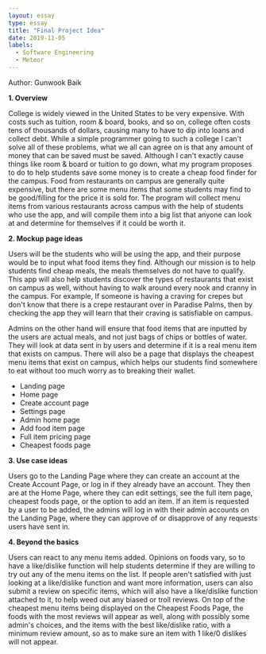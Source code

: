 ```yaml
---
layout: essay
type: essay
title: "Final Project Idea"
date: 2019-11-05
labels:
  - Software Engineering
  - Meteor
---
```

Author: Gunwook Baik


**1. Overview**

  College is widely viewed in the United States to be very expensive. With costs such as tuition, room & board, books, and so on, 
  college often costs tens of thousands of dollars, causing many to have to dip into loans and collect debt. While a simple programmer
  going to such a college I can't solve all of these problems, what we all can agree on is that any amount of money that can be saved 
  must be saved. Although I can't exactly cause things like room & board or tuition to go down, what my program proposes to do to help 
  students save some money is to create a cheap food finder for the campus. Food from restaurants on campus are generally quite 
  expensive, but there are some menu items that some students may find to be good/filling for the price it is sold for. The program 
  will collect menu items from various restaurants across campus with the help of students who use the app, and will compile them into 
  a big list that anyone can look at and determine for themselves if it could be worth it. 

**2. Mockup page ideas**

  Users will be the students who will be using the app, and their purpose would be to input what food items they find. Although our
  mission is to help students find cheap meals, the meals themselves do not have to qualify. This app will also help students discover
  the types of restaurants that exist on campus as well, without having to walk around every nook and cranny in the campus. For example,
  If someone is having a craving for crepes but don't know that there is a crepe restaurant over in Paradise Palms, then by checking 
  the app they will learn that their craving is satisfiable on campus. 
  
  Admins on the other hand will ensure that food items that are inputted by the users are actual meals, and not just bags of chips
  or bottles of water. They will look at data sent in by users and determine if it is a real menu item that exists on campus. There
  will also be a page that displays the cheapest menu items that exist on campus, which helps our students find somewhere to eat without
  too much worry as to breaking their wallet.
  
- Landing page
- Home page
- Create account page
- Settings page
- Admin home page
- Add food item page
- Full item pricing page
- Cheapest foods page


**3. Use case ideas**

Users go to the Landing Page where they can create an account at the Create Account Page, or log in if they already have an account.
They then are at the Home Page, where they can edit settings, see the full item page, cheapest foods page, or the option to add an item.
If an item is requested by a user to be added, the admins will log in with their admin accounts on the Landing Page, where they can
approve of or disapprove of any requests users have sent in.

**4. Beyond the basics**

Users can react to any menu items added. Opinions on foods vary, so to have a like/dislike function will help students determine if
they are willing to try out any of the menu items on the list. If people aren't satisfied with just looking at a like/dislike function
and want more information, users can also submit a review on specific items, which will also have a like/dislike function attached to 
it, to help weed out any biased or troll reviews. On top of the cheapest menu items being displayed on the Cheapest Foods Page, 
the foods with the most reviews will appear as well, along with possibly some admin's choices, and the items with the best like/dislike
ratio, with a minimum review amount, so as to make sure an item with 1 like/0 dislikes will not appear. 
